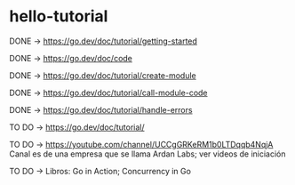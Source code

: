 # hello-tutorial
DONE -> https://go.dev/doc/tutorial/getting-started

DONE -> https://go.dev/doc/code

DONE -> https://go.dev/doc/tutorial/create-module

DONE -> https://go.dev/doc/tutorial/call-module-code

DONE -> https://go.dev/doc/tutorial/handle-errors

TO DO -> https://go.dev/doc/tutorial/

TO DO -> https://youtube.com/channel/UCCgGRKeRM1b0LTDqqb4NqjA Canal es de una empresa que se llama Ardan Labs; ver videos de iniciación

TO DO -> Libros: Go in Action; Concurrency in Go
